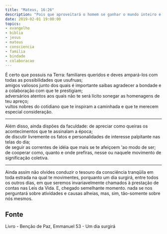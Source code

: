 ```yaml
---
title: "Mateus, 16:26"
description: "Pois que aproveitará o homem se ganhar o mundo inteiro e perder a sua alma? - Jesus"
date: 2019-02-01 19:00:00
topics: 
- evangelho
- biblia
- jesus
- mateus
- consciencia
- familia
- bindade
- colaboracao
---
```


É certo que possuis na Terra: familiares queridos e deves ampará-los
com todas as possibilidades que usufruas;  
amigos valiosos junto dos quais é importante saibas agradecer a bondade e a colaboração com que te prestigiam;  
adversários atentos aos quais não te será lícito sonegar as homenagens de teu apreço;  
vultos nobres do cotidiano que te inspiram a caminhada e que te merecem especial consideração. 

***

Além disso, ainda dispões da faculdade: de apreciar como queiras os
acontecimentos que te assinalam a época;  
de discutir livremente os fatos e personalidades de interesse palpitante nas telas do dia;  
de seguir as correntes de idéia que mais se te afeiçoem 'ao modo de ser;  
de cooperar como, quanto e onde prefiras, nesse ou naquele movimento de significação coletiva. 

***

Ainda assim não olvides conduzir o tesouro da consciência tranqüila em toda
estrada na qual te movimentes, porquanto um dia surgirá, entre todos os outros
dias, em que seremos invariavelmente chamados à prestação de contas nas Leis da
Vida. E, chegado semelhante momento. nada se nos perguntará sobre atividades e
causas alheias, mas, sim, tão-somente sobre nós mesmos.


## Fonte
Livro - Benção de Paz, Emmanuel
53 - Um dia surgirá 

